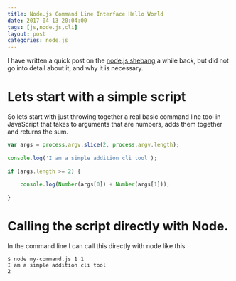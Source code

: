 ```yaml
---
title: Node.js Command Line Interface Hello World
date: 2017-04-13 20:04:00
tags: [js,node.js,cli]
layout: post
categories: node.js
---
```


I have written a quick post on the [node.js shebang](http://localhost:4000/2017/03/26/linux_shebang/) a while back, but did not go into detail about it, and why it is necessary.

<!-- more -->

# Lets start with a simple script

So lets start with just throwing together a real basic command line tool in JavaScript that takes to arguments that are numbers, adds them together and returns the sum.

```js
var args = process.argv.slice(2, process.argv.length);
 
console.log('I am a simple addition cli tool');
 
if (args.length >= 2) {
 
    console.log(Number(args[0]) + Number(args[1]));
 
}
```

# Calling the script directly with Node.

In the command line I can call this directly with node like this.

```
$ node my-command.js 1 1
I am a simple addition cli tool
2
```


